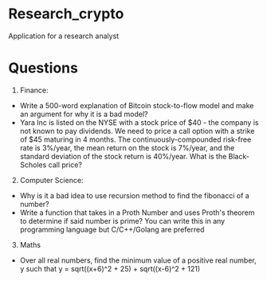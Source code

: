 # Research_crypto
Application for a research analyst

# Questions
1. Finance: 
- Write a 500-word explanation of Bitcoin stock-to-flow model and make an argument for why it is a bad model?
- Yara Inc is listed on the NYSE with a stock price of $40 - the company is not known to pay dividends. We need to price a call option with a strike of $45 maturing in 4 months. The continuously-compounded risk-free rate is 3%/year, the mean return on the stock is 7%/year, and the standard deviation of the stock return is 40%/year. What is the Black-Scholes call price?

2. Computer Science:
- Why is it a bad idea to use recursion method to find the fibonacci of a number?  
- Write a function that takes in a Proth Number and uses Proth's theorem to determine if said number is prime? You can write this in any programming language but C/C++/Golang are preferred

3. Maths
- Over all real numbers, find the minimum value of a positive real number, y such that
y = sqrt((x+6)^2 + 25) + sqrt((x-6)^2 + 121)
